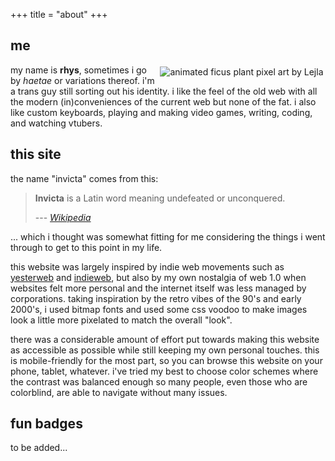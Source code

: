 +++
title = "about"
+++

## me

<img style="float:right;margin:0.25em" src="/images/pixelplant1anim.gif" alt="animated ficus plant pixel art by Lejla" />

my name is **rhys**, sometimes i go by *haetae* or variations thereof. i'm a trans guy still sorting out his identity. i like the feel of the old web with all the modern (in)conveniences of the current web but none of the fat. i also like custom keyboards, playing and making video games, writing, coding, and watching vtubers.

## this site

the name "invicta" comes from this:

> **Invicta** is a Latin word meaning undefeated or unconquered.
>
> --- <cite>[Wikipedia](https://en.wikipedia.org/wiki/Invicta_(motto))</cite>

... which i thought was somewhat fitting for me considering the things i went through to get to this point in my life.

this website was largely inspired by indie web movements such as [yesterweb](https://yesterweb.org/) and [indieweb](https://indieweb.org/), but also by my own nostalgia of web 1.0 when websites felt more personal and the internet itself was less managed by corporations. taking inspiration by the retro vibes of the 90's and early 2000's, i used bitmap fonts and used some css voodoo to make images look a little more pixelated to match the overall "look".

there was a considerable amount of effort put towards making this website as accessible as possible while still keeping my own personal touches. this is mobile-friendly for the most part, so you can browse this website on your phone, tablet, whatever. i've tried my best to choose color schemes where the contrast was balanced enough so many people, even those who are colorblind, are able to navigate without many issues. 

## fun badges

to be added...